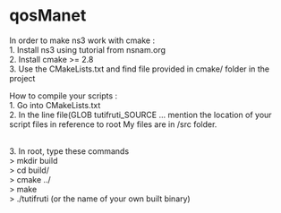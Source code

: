 # qosManet


In order to make ns3 work with cmake : 
<br>1. Install ns3 using tutorial from nsnam.org
<br>2. Install cmake >= 2.8
<br>3. Use the CMakeLists.txt and find file provided in cmake/ folder in the project


How to compile your scripts :
<br>1. Go into CMakeLists.txt
<br>2. In the line file(GLOB tutifruti_SOURCE ...
		mention the location of your script files in reference to root
		My files are in /src folder.

<br>3. In root, type these commands
	<br>> mkdir build
	<br>> cd build/
	<br>> cmake ../
	<br>> make
	<br>> ./tutifruti (or the name of your own built binary)

